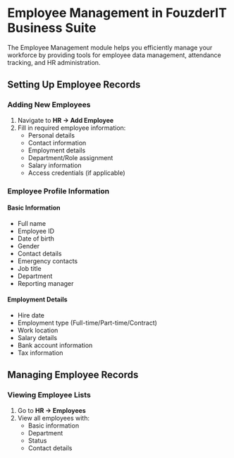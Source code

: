 # Employee Management in FouzderIT Business Suite

The Employee Management module helps you efficiently manage your workforce by providing tools for employee data management, attendance tracking, and HR administration.

## Setting Up Employee Records

### Adding New Employees

1.  Navigate to **HR → Add Employee**
2.  Fill in required employee information:
    -   Personal details
    -   Contact information
    -   Employment details
    -   Department/Role assignment
    -   Salary information
    -   Access credentials (if applicable)

### Employee Profile Information

#### Basic Information

-   Full name
-   Employee ID
-   Date of birth
-   Gender
-   Contact details
-   Emergency contacts
-   Job title
-   Department
-   Reporting manager

#### Employment Details

-   Hire date
-   Employment type (Full-time/Part-time/Contract)
-   Work location
-   Salary details
-   Bank account information
-   Tax information

## Managing Employee Records

### Viewing Employee Lists

1.  Go to **HR → Employees**
2.  View all employees with:
    -   Basic information
    -   Department
    -   Status
    -   Contact details